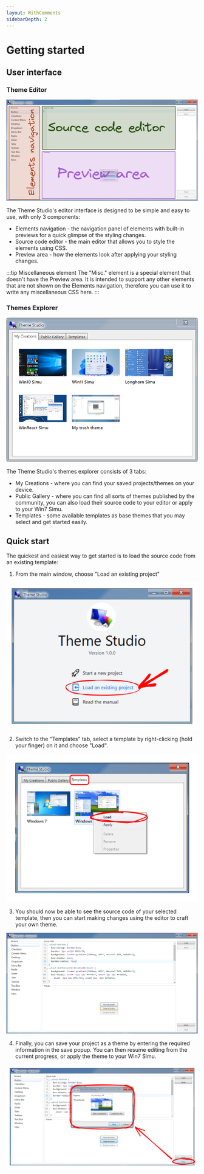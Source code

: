 ```yaml
---
layout: WithComments
sidebarDepth: 2
---
```


# Getting started

<a-social />

## User interface

### Theme Editor

![Theme Studio's editor interface](./img/themestudio-editor.png)

The Theme Studio's editor interface is designed to be simple and easy to use, with only 3 components:

* Elements navigation - the navigation panel of elements with built-in previews for a quick glimpse of the styling changes.
* Source code editor - the main editor that allows you to style the elements using CSS.
* Preview area - how the elements look after applying your styling changes.

:::tip Miscellaneous element
The "Misc." element is a special element that doesn't have the Preview area. It is intended to support any other elements that are not shown on the Elements navigation, therefore you can use it to write any miscellaneous CSS here.
:::

### Themes Explorer

![Theme Studio's explorer interface](./img/themestudio-explorer.png)

The Theme Studio's themes explorer consists of 3 tabs:

* My Creations - where you can find your saved projects/themes on your device.
* Public Gallery - where you can find all sorts of themes published by the community, you can also load their source code to your editor or apply to your Win7 Simu.
* Templates - some available templates as base themes that you may select and get started easily.

## Quick start

The quickest and easiest way to get started is to load the source code from an existing template:

1. From the main window, choose "Load an existing project"

![Getting started](./img/getstarted.png)

2. Switch to the "Templates" tab, select a template by right-clicking (hold your finger) on it and choose "Load".

![Getting started - Select template](./img/getstarted1.png)

3. You should now be able to see the source code of your selected template, then you can start making changes using the editor to craft your own theme.

![Getting started - Edit template's source code](./img/getstarted2.png)

4. Finally, you can save your project as a theme by entering the required information in the save popup. You can then resume editing from the current progress, or apply the theme to your Win7 Simu.

![Getting started - Save theme](./img/getstarted3.png)

